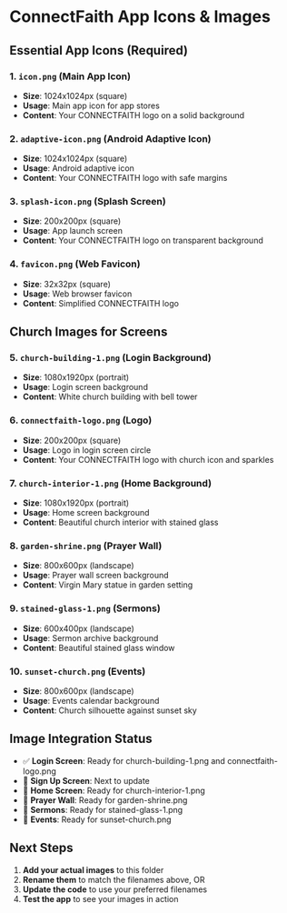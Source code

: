 # ConnectFaith App Icons & Images

## Essential App Icons (Required)

### 1. `icon.png` (Main App Icon)
- **Size**: 1024x1024px (square)
- **Usage**: Main app icon for app stores
- **Content**: Your CONNECTFAITH logo on a solid background

### 2. `adaptive-icon.png` (Android Adaptive Icon)
- **Size**: 1024x1024px (square)
- **Usage**: Android adaptive icon
- **Content**: Your CONNECTFAITH logo with safe margins

### 3. `splash-icon.png` (Splash Screen)
- **Size**: 200x200px (square)
- **Usage**: App launch screen
- **Content**: Your CONNECTFAITH logo on transparent background

### 4. `favicon.png` (Web Favicon)
- **Size**: 32x32px (square)
- **Usage**: Web browser favicon
- **Content**: Simplified CONNECTFAITH logo

## Church Images for Screens

### 5. `church-building-1.png` (Login Background)
- **Size**: 1080x1920px (portrait)
- **Usage**: Login screen background
- **Content**: White church building with bell tower

### 6. `connectfaith-logo.png` (Logo)
- **Size**: 200x200px (square)
- **Usage**: Logo in login screen circle
- **Content**: Your CONNECTFAITH logo with church icon and sparkles

### 7. `church-interior-1.png` (Home Background)
- **Size**: 1080x1920px (portrait)
- **Usage**: Home screen background
- **Content**: Beautiful church interior with stained glass

### 8. `garden-shrine.png` (Prayer Wall)
- **Size**: 800x600px (landscape)
- **Usage**: Prayer wall screen background
- **Content**: Virgin Mary statue in garden setting

### 9. `stained-glass-1.png` (Sermons)
- **Size**: 600x400px (landscape)
- **Usage**: Sermon archive background
- **Content**: Beautiful stained glass window

### 10. `sunset-church.png` (Events)
- **Size**: 800x600px (landscape)
- **Usage**: Events calendar background
- **Content**: Church silhouette against sunset sky

## Image Integration Status

- ✅ **Login Screen**: Ready for church-building-1.png and connectfaith-logo.png
- 🔄 **Sign Up Screen**: Next to update
- 🔄 **Home Screen**: Ready for church-interior-1.png
- 🔄 **Prayer Wall**: Ready for garden-shrine.png
- 🔄 **Sermons**: Ready for stained-glass-1.png
- 🔄 **Events**: Ready for sunset-church.png

## Next Steps

1. **Add your actual images** to this folder
2. **Rename them** to match the filenames above, OR
3. **Update the code** to use your preferred filenames
4. **Test the app** to see your images in action
